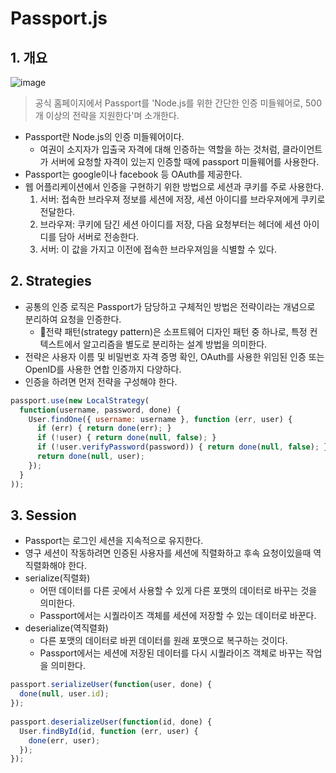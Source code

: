 # Passport.js

## 1. 개요

![image](https://user-images.githubusercontent.com/38815618/113546903-e1232580-9627-11eb-872e-053d04126046.png)

> 공식 홈페이지에서 Passport를 'Node.js를 위한 간단한 인증 미들웨어로, 500개 이상의 전략을 지원한다'며 소개한다.

- Passport란 Node.js의 인증 미들웨어이다.
  - 여권이 소지자가 입출국 자격에 대해 인증하는 역할을 하는 것처럼, 클라이언트가 서버에 요청할 자격이 있는지 인증할 때에 passport 미들웨어를 사용한다.
- Passport는 google이나 facebook 등 OAuth를 제공한다.
- 웹 어플리케이션에서 인증을 구현하기 위한 방법으로 세션과 쿠키를 주로 사용한다.
  1. 서버: 접속한 브라우져 정보를 세션에 저장, 세션 아이디를 브라우져에게 쿠키로 전달한다.
  2. 브라우져: 쿠키에 담긴 세션 아이디를 저장, 다음 요청부터는 헤더에 세션 아이디를 담아 서버로 전송한다.
  3. 서버: 이 값을 가지고 이전에 접속한 브라우져임을 식별할 수 있다.

## 2. Strategies

- 공통의 인증 로직은 Passport가 담당하고 구체적인 방법은 전략이라는 개념으로 분리하여 요청을 인증한다.
  - 전략 패턴(strategy pattern)은 소프트웨어 디자인 패턴 중 하나로, 특정 컨텍스트에서 알고리즘을 별도로 분리하는 설계 방법을 의미한다. 
- 전략은 사용자 이름 및 비밀번호 자격 증명 확인, OAuth를 사용한 위임된 인증 또는 OpenID를 사용한 연합 인증까지 다양하다.
- 인증을 하려면 먼저 전략을 구성해야 한다.

```javascript
passport.use(new LocalStrategy(
  function(username, password, done) {
    User.findOne({ username: username }, function (err, user) {
      if (err) { return done(err); }
      if (!user) { return done(null, false); }
      if (!user.verifyPassword(password)) { return done(null, false); }
      return done(null, user);
    });
  }
));
```

## 3. Session

- Passport는 로그인 세션을 지속적으로 유지한다.
- 영구 세션이 작동하려면 인증된 사용자를 세션에 직렬화하고 후속 요청이있을때 역직렬화해야 한다.
- serialize(직렬화)
  - 어떤 데이터를 다른 곳에서 사용할 수 있게 다른 포맷의 데이터로 바꾸는 것을 의미한다.
  - Passport에서는 시퀄라이즈 객체를 세션에 저장할 수 있는 데이터로 바꾼다.
- deserialize(역직렬화)
  - 다른 포맷의 데이터로 바뀐 데이터를 원래 포맷으로 복구하는 것이다.
  - Passport에서는 세션에 저장된 데이터를 다시 시퀄라이즈 객체로 바꾸는 작업을 의미한다.

```javascript
passport.serializeUser(function(user, done) {
  done(null, user.id);
});
 
passport.deserializeUser(function(id, done) {
  User.findById(id, function (err, user) {
    done(err, user);
  });
});
```
